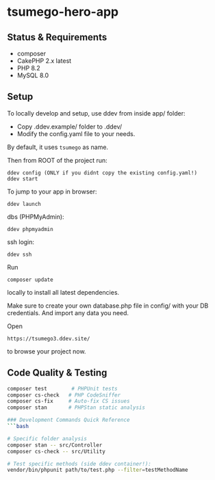 # tsumego-hero-app

## Status & Requirements

- composer
- CakePHP 2.x latest
- PHP 8.2
- MySQL 8.0

## Setup

To locally develop and setup, use ddev from inside app/ folder:
- Copy .ddev.example/ folder to .ddev/
- Modify the config.yaml file to your needs.

By default, it uses `tsumego` as name.

Then from ROOT of the project run:

    ddev config (ONLY if you didnt copy the existing config.yaml!)
    ddev start

To jump to your app in browser:

    ddev launch

dbs (PHPMyAdmin):

    ddev phpmyadmin

ssh login:

    ddev ssh

Run

    composer update

locally to install all latest dependencies.

Make sure to create your own database.php file in config/ with your DB credentials.
And import any data you need.

Open

    https://tsumego3.ddev.site/

to browse your project now.

## Code Quality & Testing
```bash
composer test        # PHPUnit tests
composer cs-check   # PHP CodeSniffer
composer cs-fix     # Auto-fix CS issues
composer stan       # PHPStan static analysis

### Development Commands Quick Reference
```bash

# Specific folder analysis
composer stan -- src/Controller
composer cs-check -- src/Utility

# Test specific methods (side ddev container!):
vendor/bin/phpunit path/to/test.php --filter=testMethodName
```
